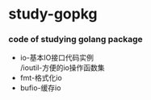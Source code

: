 # study-gopkg  
### code of studying golang package  
+ io-基本IO接口代码实例   
   /ioutil-方便的io操作函数集   
+ fmt-格式化io  
+ bufio-缓存io

